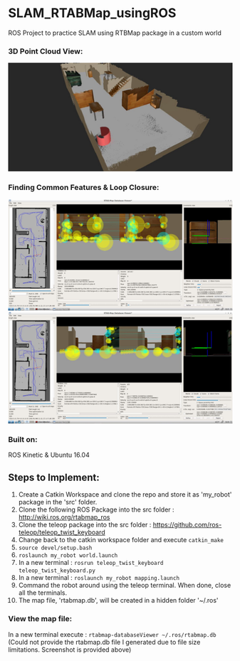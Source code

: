 # SLAM_RTABMap_usingROS
ROS Project to practice SLAM using RTBMap package in a custom world

### 3D Point Cloud View:
![Point Cloud](https://github.com/dhruvtya/SLAM_RTABMap_usingROS/blob/main/Point%20Cloud.jpg)

### Finding Common Features & Loop Closure:
<img src="https://github.com/dhruvtya/SLAM_RTABMap_usingROS/blob/main/Screenshot%203.JPG">

<img src="https://github.com/dhruvtya/SLAM_RTABMap_usingROS/blob/main/Screenshot%206.JPG">

### Built on:
ROS Kinetic & Ubuntu 16.04

## Steps to Implement:
1. Create a Catkin Workspace and clone the repo and store it as 'my_robot' package in the 'src' folder.
2. Clone the following ROS Package into the src folder : http://wiki.ros.org/rtabmap_ros
3. Clone the teleop package into the src folder : https://github.com/ros-teleop/teleop_twist_keyboard
4. Change back to the catkin workspace folder and execute ```catkin_make```
5. ```source devel/setup.bash```
6. ```roslaunch my_robot world.launch```
7. In a new terminal : ```rosrun teleop_twist_keyboard teleop_twist_keyboard.py```
8. In a new terminal : ```roslaunch my_robot mapping.launch```
9. Command the robot around using the teleop terminal. When done, close all the terminals.
10. The map file, 'rtabmap.db', will be created in a hidden folder '~/.ros'

### View the map file: 
In a new terminal execute : ```rtabmap-databaseViewer ~/.ros/rtabmap.db```
(Could not provide the rtabmap.db file I generated due to file size limitations. Screenshot is provided above)

